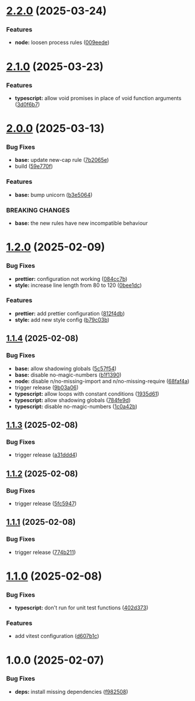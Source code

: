# [2.2.0](https://github.com/Delemangi/eslint-config-imperium/compare/v2.1.0...v2.2.0) (2025-03-24)


### Features

* **node:** loosen process rules ([009eede](https://github.com/Delemangi/eslint-config-imperium/commit/009eede5e40d6af7089efb4666b0c36fd249200e))

# [2.1.0](https://github.com/Delemangi/eslint-config-imperium/compare/v2.0.0...v2.1.0) (2025-03-23)


### Features

* **typescript:** allow void promises in place of void function arguments ([3d0f6b7](https://github.com/Delemangi/eslint-config-imperium/commit/3d0f6b7e56a8ade3aa94c082938ef17b469e937a))

# [2.0.0](https://github.com/Delemangi/eslint-config-imperium/compare/v1.2.0...v2.0.0) (2025-03-13)


### Bug Fixes

* **base:** update new-cap rule ([7b2065e](https://github.com/Delemangi/eslint-config-imperium/commit/7b2065efd41750f01b6ddc3203c9215eaa9ed871))
* build ([59e770f](https://github.com/Delemangi/eslint-config-imperium/commit/59e770fdd01a40f643f651167799833ffacbea58))


### Features

* **base:** bump unicorn ([b3e5064](https://github.com/Delemangi/eslint-config-imperium/commit/b3e50645ae6ad000bb3cd258a3b9dc8f1c6b1b53))


### BREAKING CHANGES

* **base:** the new rules have new incompatible behaviour

# [1.2.0](https://github.com/Delemangi/eslint-config-imperium/compare/v1.1.4...v1.2.0) (2025-02-09)


### Bug Fixes

* **prettier:** configuration not working ([084cc7b](https://github.com/Delemangi/eslint-config-imperium/commit/084cc7b9b7cc11bc2ec03759853d452288d72dc3))
* **style:** increase line length from 80 to 120 ([0bee1dc](https://github.com/Delemangi/eslint-config-imperium/commit/0bee1dc57adc5ebfa12f0b203427461325d5a427))


### Features

* **prettier:** add prettier configuration ([812f4db](https://github.com/Delemangi/eslint-config-imperium/commit/812f4dbe566caec04a6804cd9ed0d933bd38106a))
* **style:** add new style config ([b79c03b](https://github.com/Delemangi/eslint-config-imperium/commit/b79c03b8b2b6e10a4284187cb115eed2b44fe2a9))

## [1.1.4](https://github.com/Delemangi/eslint-config-imperium/compare/v1.1.3...v1.1.4) (2025-02-08)


### Bug Fixes

* **base:** allow shadowing globals ([5c57f54](https://github.com/Delemangi/eslint-config-imperium/commit/5c57f54404de64cd418724afc6f037210f3c096c))
* **base:** disable no-magic-numbers ([b1f1390](https://github.com/Delemangi/eslint-config-imperium/commit/b1f1390bc401a5f20080c68b66a81286154d065f))
* **node:** disable n/no-missing-import and n/no-missing-require ([68faf4a](https://github.com/Delemangi/eslint-config-imperium/commit/68faf4a389bc1c90f63fc40127c19a2771900a71))
* trigger release ([9b03a06](https://github.com/Delemangi/eslint-config-imperium/commit/9b03a063761f074dfc3bacf2b39b32d6e1f51c2a))
* **typescript:** allow loops with constant conditions ([1935d61](https://github.com/Delemangi/eslint-config-imperium/commit/1935d61284ff1cb5c4b6b098b8feea679702082b))
* **typescript:** allow shadowing globals ([784fe9d](https://github.com/Delemangi/eslint-config-imperium/commit/784fe9d27b8f7e1768cc4688d082d1d9f698779b))
* **typescript:** disable no-magic-numbers ([1c0a42b](https://github.com/Delemangi/eslint-config-imperium/commit/1c0a42b7d3799e5f0a7218dbecf3a9025dd294d3))

## [1.1.3](https://github.com/Delemangi/eslint-config-imperium/compare/v1.1.2...v1.1.3) (2025-02-08)


### Bug Fixes

* trigger release ([a31ddd4](https://github.com/Delemangi/eslint-config-imperium/commit/a31ddd4e751a2d39a3f3ea2a1ab1fc61d2db383b))

## [1.1.2](https://github.com/Delemangi/eslint-config-imperium/compare/v1.1.1...v1.1.2) (2025-02-08)


### Bug Fixes

* trigger release ([5fc5947](https://github.com/Delemangi/eslint-config-imperium/commit/5fc5947793f46004f4156b7190f4610a99681b03))

## [1.1.1](https://github.com/Delemangi/eslint-config-imperium/compare/v1.1.0...v1.1.1) (2025-02-08)


### Bug Fixes

* trigger release ([774b211](https://github.com/Delemangi/eslint-config-imperium/commit/774b211dc2aa0927c9e2ffc0e72d2bbfc6722630))

# [1.1.0](https://github.com/Delemangi/eslint-config-imperium/compare/v1.0.0...v1.1.0) (2025-02-08)


### Bug Fixes

* **typescript:** don't run for unit test functions ([402d373](https://github.com/Delemangi/eslint-config-imperium/commit/402d373d43a63a81ac2a902ad604b4c317f57198))


### Features

* add vitest configuration ([d607b1c](https://github.com/Delemangi/eslint-config-imperium/commit/d607b1c4ce6bed7f86ca719b67d1a8d1886befbe))

# 1.0.0 (2025-02-07)


### Bug Fixes

* **deps:** install missing dependencies ([f982508](https://github.com/Delemangi/eslint-config-imperium/commit/f9825080e4a9b5b5fe66cb8138d6a5d04983a317))
